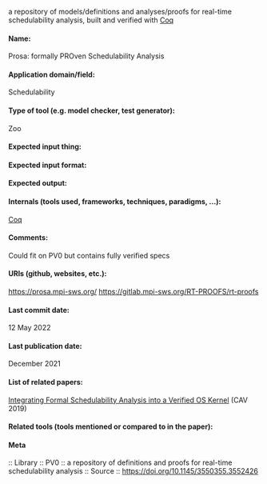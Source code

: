 a repository of models/definitions and analyses/proofs for real-time schedulability analysis, built and verified with [Coq](../Provers/Coq.md)

#### Name:
Prosa: formally PROven Schedulability Analysis

#### Application domain/field:
Schedulability

#### Type of tool (e.g. model checker, test generator):
Zoo

#### Expected input thing:

#### Expected input format:

#### Expected output:

#### Internals (tools used, frameworks, techniques, paradigms, ...):
[Coq](../Provers/Coq.md)

#### Comments:
Could fit on PV0 but contains fully verified specs

#### URIs (github, websites, etc.):
https://prosa.mpi-sws.org/
https://gitlab.mpi-sws.org/RT-PROOFS/rt-proofs

#### Last commit date:
12 May 2022

#### Last publication date:
December 2021

#### List of related papers:
[Integrating Formal Schedulability Analysis into a Verified OS Kernel](https://doi.org/10.1007/978-3-030-25543-5_28) (CAV 2019)

#### Related tools (tools mentioned or compared to in the paper):

#### Meta
:: Library
:: PV0 :: a repository of definitions and proofs for real-time schedulability analysis
:: Source :: https://doi.org/10.1145/3550355.3552426
